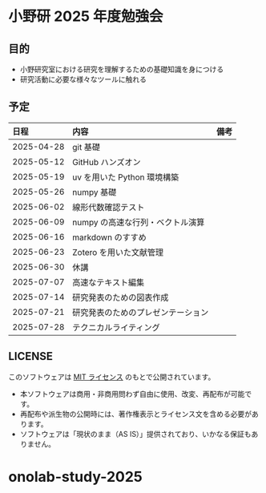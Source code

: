 # 小野研 2025 年度勉強会

## 目的

- 小野研究室における研究を理解するための基礎知識を身につける
- 研究活動に必要な様々なツールに触れる

## 予定

| 日程       | 内容                               | 備考 |
| :--------- | :--------------------------------- | :--- |
| 2025-04-28 | git 基礎                           |      |
| 2025-05-12 | GitHub ハンズオン                  |      |
| 2025-05-19 | uv を用いた Python 環境構築        |      |
| 2025-05-26 | numpy 基礎                         |      |
| 2025-06-02 | 線形代数確認テスト                 |      |
| 2025-06-09 | numpy の高速な行列・ベクトル演算   |      |
| 2025-06-16 | markdown のすすめ                  |      |
| 2025-06-23 | Zotero を用いた文献管理            |      |
| 2025-06-30 | 休講                               |      |
| 2025-07-07 | 高速なテキスト編集                 |      |
| 2025-07-14 | 研究発表のための図表作成           |      |
| 2025-07-21 | 研究発表のためのプレゼンテーション |      |
| 2025-07-28 | テクニカルライティング             |      |

## LICENSE

このソフトウェアは [MIT ライセンス](https://opensource.org/licenses/MIT) のもとで公開されています。

- 本ソフトウェアは商用・非商用問わず自由に使用、改変、再配布が可能です。
- 再配布や派生物の公開時には、著作権表示とライセンス文を含める必要があります。
- ソフトウェアは「現状のまま（AS IS）」提供されており、いかなる保証もありません。
# onolab-study-2025
